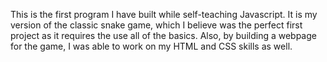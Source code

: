 This is the first program I have built while self-teaching Javascript. It is my version of the classic snake game, which I believe was the perfect first project as it requires the use all of the basics. Also, by building a webpage for the game, I was able to work on my HTML and CSS skills as well.
